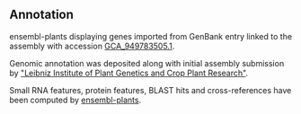 **Annotation**
----------

ensembl-plants displaying genes imported from GenBank entry linked to the assembly with accession [GCA\_949783505.1](http://www.ebi.ac.uk/ena/data/view/GCA_949783505.1).

Genomic annotation was deposited along with initial assembly submission by ["Leibniz Institute of Plant Genetics and Crop Plant Research"](URL_GOES_HERE).

Small RNA features, protein features, BLAST hits and cross-references have been
computed by [ensembl-plants](https://plants.ensembl.org/info/genome/annotation/index.html).
